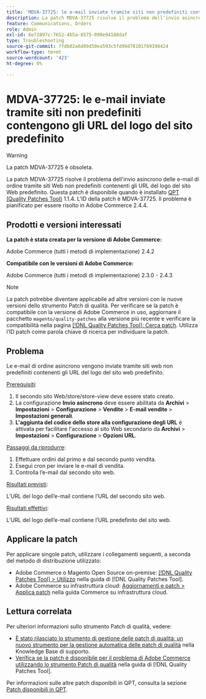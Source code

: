 ```yaml
---
title: 'MDVA-37725: le e-mail inviate tramite siti non predefiniti contengono gli URL del logo del sito predefinito'
description: La patch MDVA-37725 risolve il problema dell'invio asincrono delle e-mail di ordine tramite siti Web non predefiniti contenenti gli URL del logo del sito Web predefinito.
feature: Communications, Orders
role: Admin
exl-id: 6e72897c-7652-4b5a-8575-090e94188daf
type: Troubleshooting
source-git-commit: 7fdb02a6d89d50ea593c5fd99d78101f89198424
workflow-type: tm+mt
source-wordcount: '423'
ht-degree: 0%

---
```


# MDVA-37725: le e-mail inviate tramite siti non predefiniti contengono gli URL del logo del sito predefinito

>[!WARNING]
>
> La patch MDVA-37725 è obsoleta.

La patch MDVA-37725 risolve il problema dell&#39;invio asincrono delle e-mail di ordine tramite siti Web non predefiniti contenenti gli URL del logo del sito Web predefinito. Questa patch è disponibile quando è installato [QPT (Quality Patches Tool)](https://experienceleague.adobe.com/it/docs/commerce-operations/tools/quality-patches-tool/quality-patches-tool-to-self-serve-quality-patches) 1.1.4. L&#39;ID della patch è MDVA-37725. Il problema è pianificato per essere risolto in Adobe Commerce 2.4.4.

## Prodotti e versioni interessati

**La patch è stata creata per la versione di Adobe Commerce:**

Adobe Commerce (tutti i metodi di implementazione) 2.4.2

**Compatibile con le versioni di Adobe Commerce:**

Adobe Commerce (tutti i metodi di implementazione) 2.3.0 - 2.4.3

>[!NOTE]
>
>La patch potrebbe diventare applicabile ad altre versioni con le nuove versioni dello strumento Patch di qualità. Per verificare se la patch è compatibile con la versione di Adobe Commerce in uso, aggiornare il pacchetto `magento/quality-patches` alla versione più recente e verificare la compatibilità nella pagina [[!DNL Quality Patches Tool]: Cerca patch](https://experienceleague.adobe.com/it/docs/commerce-operations/tools/quality-patches-tool/quality-patches-tool-to-self-serve-quality-patches). Utilizza l’ID patch come parola chiave di ricerca per individuare la patch.

## Problema

Le e-mail di ordine asincrono vengono inviate tramite siti web non predefiniti contenenti gli URL del logo del sito web predefinito.

<u>Prerequisiti</u>:

1. Il secondo sito Web/store/store-view deve essere stato creato.
1. La configurazione **Invio asincrono** deve essere abilitata da **Archivi** > **Impostazioni** > **Configurazione** > **Vendite** > **E-mail vendite** > **Impostazioni generali**.
1. **L&#39;aggiunta del codice dello store alla configurazione degli URL** è attivata per facilitare l&#39;accesso al sito Web secondario da **Archivi** > **Impostazioni** > **Configurazione** > **Opzioni URL**.

<u>Passaggi da riprodurre</u>:

1. Effettuare ordini dal primo e dal secondo punto vendita.
1. Esegui cron per inviare le e-mail di vendita.
1. Controlla l’e-mail dal secondo sito web.

<u>Risultati previsti</u>:

L’URL del logo dell’e-mail contiene l’URL del secondo sito web.

<u>Risultati effettivi</u>:

L’URL del logo dell’e-mail contiene l’URL predefinito del sito web.

## Applicare la patch

Per applicare singole patch, utilizzare i collegamenti seguenti, a seconda del metodo di distribuzione utilizzato:

* Adobe Commerce o Magento Open Source on-premise: [[!DNL Quality Patches Tool] > Utilizzo](/help/tools/quality-patches-tool/usage.md) nella guida di [!DNL Quality Patches Tool].
* Adobe Commerce su infrastruttura cloud: [Aggiornamenti e patch > Applica patch](https://experienceleague.adobe.com/docs/commerce-cloud-service/user-guide/develop/upgrade/apply-patches.html?lang=it) nella guida Commerce su infrastruttura cloud.

## Lettura correlata

Per ulteriori informazioni sullo strumento Patch di qualità, vedere:

* [È stato rilasciato lo strumento di gestione delle patch di qualità: un nuovo strumento per la gestione automatica delle patch di qualità](https://experienceleague.adobe.com/it/docs/commerce-operations/tools/quality-patches-tool/quality-patches-tool-to-self-serve-quality-patches) nella Knowledge Base di supporto.
* [Verifica se la patch è disponibile per il problema di Adobe Commerce utilizzando lo strumento Patch di qualità](/help/tools/quality-patches-tool/patches-available-in-qpt/check-patch-for-magento-issue-with-magento-quality-patches.md) nella guida di [!DNL Quality Patches Tool].

Per informazioni sulle altre patch disponibili in QPT, consulta la sezione [Patch disponibili in QPT](https://experienceleague.adobe.com/tools/commerce-quality-patches/index.html?lang=it).
